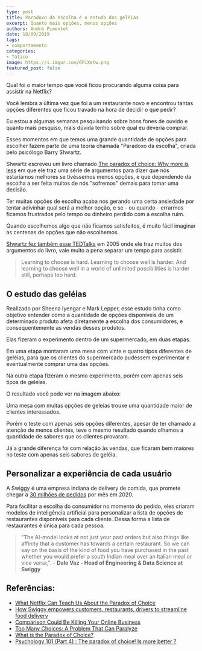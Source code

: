 ```yaml
---
type: post
title: Paradoxo da escolha e o estudo das geléias
excerpt: Quanto mais opções, menos opções
authors: André Pimentel
date: 18/09/2019
tags: 
- comportamento
categories:
- Tático
image: https://i.imgur.com/6PiXetw.png
featured_post: false
---
```


Qual foi o maior tempo que você ficou procurando alguma coisa para
assistir na Netflix?

Você lembra a última vez que foi a um restaurante novo e encontrou
tantas opções diferentes que ficou travado na hora de decidir o que
pedir?

Eu estou a algumas semanas pesquisando sobre bons fones de ouvido e
quanto mais pesquiso, mais dúvida tenho sobre qual eu deveria comprar.

Esses momentos em que temos uma grande quantidade de opções para
escolher fazem parte de uma teoria chamada "Paradoxo da escolha",
criada pelo psicólogo Barry Shwartz.

Shwartz escreveu um livro chamado [The paradox of choice: Why more is less](https://www.amazon.com.br/Paradox-Choice-More-Less-Revised/dp/0062449923/ref=pd_sbs_14_img_0/131-8191941-1565430?_encoding=UTF8&pd_rd_i=0062449923&pd_rd_r=6d012fae-f082-4cf1-ae7b-bf60b676f49b&pd_rd_w=gyQyQ&pd_rd_wg=Uhd9K&pf_rd_p=adb10074-dc46-4d48-9abd-ebbbd99776aa&pf_rd_r=Z0K0DE57GF6SEG021P64&psc=1&refRID=Z0K0DE57GF6SEG021P64) em que ele traz uma série de argumentos para dizer que nós estaríamos melhores se tivéssemos menos opções, e que dependendo da escolha a ser feita muitos de nós "sofremos" demais para tomar uma decisão.

Ter muitas opções de escolha acaba nos gerando uma certa ansiedade por
tentar adivinhar qual será a melhor opção, e se - ou quando - errarmos
ficamos frustrados pelo tempo ou dinheiro perdido com a escolha ruim.

Quando escolhemos algo que não ficamos satisfeitos, é muito fácil
imaginar as centenas de opções que não escolhemos.


[Shwartz fez também esse TEDTalks](https://www.ted.com/talks/barry_schwartz_on_the_paradox_of_choice#t-112394) em 2005 onde ele traz muitos dos argumentos do livro, vale muito a pena separar um tempo para assistir.

> Learning to choose is hard. Learning to choose well is harder. And learning to choose well in a world of unlimited possibilities is harder still, perhaps too hard.

 **O estudo das geléias**
------------------------

Realizado por Sheena Iyengar e Mark Lepper, esse estudo tinha como
objetivo entender como a quantidade de opções disponíveis de um
determinado produto afeta diretamente a escolha dos consumidores, e
consequentemente as vendas desses produtos.

Elas fizeram o experimento dentro de um supermercado, em duas etapas.

Em uma etapa montaram uma mesa com vinte e quatro tipos diferentes de
geléias, para que os clientes do supermercado pudessem experimentar e
eventualmente comprar uma das opções.

Na outra etapa fizeram o mesmo experimento, porém com apenas seis tipos
de geléias.

O resultado você pode ver na imagem abaixo:

Uma mesa com muitas opções de geleias trouxe uma quantidade maior de
clientes interessados.

Porém o teste com apenas seis opções diferentes, apesar de ter chamado a
atenção de menos clientes, teve o mesmo resultado quando olhamos a
quantidade de sabores que os clientes provaram.

Já a grande diferença foi com relação às vendas, que ficaram bem maiores
no teste com apenas seis sabores de geléia.

**Personalizar a experiência de cada usuário**
----------------------------------------------

A Swiggy é uma empresa indiana de delivery de comida, que promete chegar
a [30 milhões de
pedidos](https://www.thehindubusinessline.com/news/swiggy-ontargets-30-million-orders-a-month-drive/article24505688.ece#)
por mês em 2020.

Para facilitar a escolha do consumidor no momento do pedido, eles
criaram modelos de inteligência artificial para personalizar a lista de
opções de restaurantes disponíveis para cada cliente. Dessa forma a
lista de restaurantes é única para cada pessoa.

> "The AI-model looks at not just your past orders but also things like affinity that a customer has towards a certain restaurant. So we can say on the basis of the kind of food you have purchased in the past whether you would prefer a south Indian meal over an Italian meal or vice versa,". - **Dale Vaz - Head of Engineering & Data Science at Swiggy**

## Referências:

-   [What Netflix Can Teach Us About the Paradox of Choice](https://forge.medium.com/netflix-quantity-quality-and-the-paradox-of-choice-5336f4b1be90)
-   [How Swiggy empowers customers, restaurants, drivers to streamline food delivery](https://cio.economictimes.indiatimes.com/news/strategy-and-management/how-swiggy-empowers-customers-restaurants-drivers-to-streamline-food-delivery/71731904)
-   [Comparison Could Be Killing Your Online Business](https://www.cartstack.com/blog/comparison-killing-online-business-paradox-of-choice/)
-   [Too Many Choices: A Problem That Can Paralyze](https://www.nytimes.com/2010/02/27/your-money/27shortcuts.html)
-   [What is the Paradox of Choice?](https://gostrengths.com/what-is-the-paradox-of-choice/)
-   [Psychology 101 (Part 4) : The paradox of choice! Is more better ?](https://productcoalition.com/psychology-101-part-4-the-paradox-of-choice-is-more-better-d06a6e55948e)
